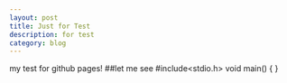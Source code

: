 ```yaml
---
layout: post
title: Just for Test
description: for test
category: blog
---
```


my test for github pages!
##let me see
    #include<stdio.h>
    void main()
    {
    }

